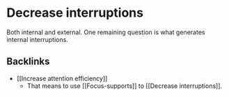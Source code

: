 # Decrease interruptions
Both internal and external. One remaining question is what generates internal interruptions. 



## Backlinks
* [[Increase attention efficiency]]
	* That means to use [[Focus-supports]] to [[Decrease interruptions]].

<!-- #p1 -->

<!-- {BearID:80B62768-EAED-45F8-AF2D-1A33E41FC9C1-42250-0000527CC6BD55DD} -->
